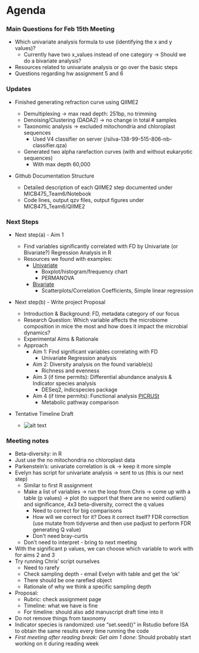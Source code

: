 # Agenda

### Main Questions for Feb 15th Meeting ###
* Which univariate analysis formula to use (identifying the x and y values)?
  - Currently have two x_values instead of one category -> Should we do a bivariate analysis?
* Resources related to univariate analysis or go over the basic steps
* Questions regarding hw assignment 5 and 6

### Updates ###
* Finished generating refraction curve using QIIME2
  - Demultiplexing -> max read depth: 251bp, no trimming
  - Denoising/Clustering (DADA2) -> no change in total # samples 
  - Taxonomic analysis -> excluded mitochondria and chloroplast sequences
    - Used V4 classifier on server (/silva-138-99-515-806-nb-classifier.qza)
  - Generated two alpha rarefaction curves (with and without eukaryotic sequences)
    - With max depth 60,000
    
* Github Documentation Structure
  - Detailed description of each QIIME2 step documented under MICB475_Team6/Notebook 
  - Code lines, output qzv files, output figures under MICB475_Team6/QIIME2

### Next Steps ###
* Next step(a) - Aim 1
  - Find variables significantly correlated with FD by Univariate (or Bivariate?) Regression Analysis in R
  - Resources we found with examples:
    - [Univariate](https://medium.com/@nsaeedster/basic-data-analysis-in-r-part-i-univariate-analysis-52048d4283e8)
      - Boxplot/histogram/frequency chart
      - PERMANOVA
    - [Bivariate](https://www.statology.org/bivariate-analysis-in-r/)
      - Scatterplots/Correlation Coefficients, Simple linear regression
     

* Next step(b) - Write project Proposal 
  - Introduction & Background: FD, metadata category of our focus
  - Research Question: Which variable affects the microbiome composition in mice the most and how does it impact the microbial dynamics?
  - Experimental Aims & Rationale
  - Approach
    - Aim 1: Find significant variables correlating with FD
      - Univariate Regression analysis
    - Aim 2: Diversity analysis on the found variable(s)
      - Richness and evenness
    - Aim 3 (if time permits): Differential abundance analysis & Indicator species analysis
      - DESeq2, indicspecies package
    - Aim 4 (if time permits): Functional analysis [PICRUSt](https://picrust.github.io/picrust/)
      - Metabolic pathway comparison
* Tentative Timeline Draft
  - ![alt text](https://github.com/oliviakwon/MICB475_Team6/blob/main/meeting_minutes/micb_475_timeline.png)
 
### Meeting notes ###
* Beta-diversity: in R
* Just use the no mitochondria no chloroplast data
* Parkenstein’s: univariate correlation is ok → keep it more simple
* Evelyn has script for univariate analysis → sent to us (this is our next step)
    * Similar to first R assignment
    * Make a list of variables → run the loop from Chris → come up with a table (p values) → plot (to support that there are no weird outliers) and significance, 4x3 beta-diversity, correct the q values
        * Need to correct for big comparisons
        * How will we correct for it? Does it correct itself? FDR correction (use mutate from tidyverse and then use padjust to perform FDR generating Q value)
        * Don't need bray-curtis 
    * Don’t need to interpret - bring to next meeting 
* With the significant p values, we can choose which variable to work with for aims 2 and 3
* Try running Chris’ script ourselves
    * Need to rarefy
    * Check sampling depth - email Evelyn with table and get the ‘ok’
    * There should be one rarefied object
    * Rationale of why we think a specific sampling depth
* Proposal: 
    * Rubric: check assignment page
    * Timeline: what we have is fine
    * For timeline: should also add manuscript draft time into it 
* Do not remove things from taxonomy
* Indicator species is randomized: use “set.seed()” in Rstudio before ISA to obtain the same results every time running the code
* *First meeting after reading break: Get aim 1 done*: Should probably start working on it during reading week 


